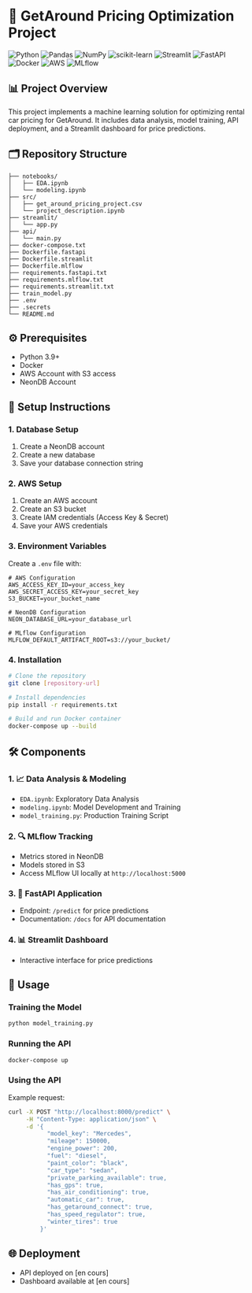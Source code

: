 # 🚗 GetAround Pricing Optimization Project

![Python](https://img.shields.io/badge/python-3670A0?style=for-the-badge&logo=python&logoColor=ffdd54)
![Pandas](https://img.shields.io/badge/pandas-%23150458.svg?style=for-the-badge&logo=pandas&logoColor=white)
![NumPy](https://img.shields.io/badge/numpy-%23013243.svg?style=for-the-badge&logo=numpy&logoColor=white)
![scikit-learn](https://img.shields.io/badge/scikit--learn-%23F7931E.svg?style=for-the-badge&logo=scikit-learn&logoColor=white)
![Streamlit](https://img.shields.io/badge/Streamlit-FF4B4B?style=for-the-badge&logo=Streamlit&logoColor=white)
![FastAPI](https://img.shields.io/badge/FastAPI-005571?style=for-the-badge&logo=fastapi)
![Docker](https://img.shields.io/badge/docker-%230db7ed.svg?style=for-the-badge&logo=docker&logoColor=white)
![AWS](https://img.shields.io/badge/AWS-%23FF9900.svg?style=for-the-badge&logo=amazon-aws&logoColor=white)
![MLflow](https://img.shields.io/badge/MLflow-blue?style=for-the-badge&logo=mlflow&logoColor=white)

## 📊 Project Overview
This project implements a machine learning solution for optimizing rental car pricing for GetAround. It includes data analysis, model training, API deployment, and a Streamlit dashboard for price predictions.

## 🗂️ Repository Structure
```
├── notebooks/
│   ├── EDA.ipynb
│   └── modeling.ipynb
├── src/
│   ├── get_around_pricing_project.csv
│   └── project_description.ipynb
├── streamlit/
│   └── app.py
├── api/
│   └── main.py
├── docker-compose.txt
├── Dockerfile.fastapi
├── Dockerfile.streamlit
├── Dockerfile.mlflow
├── requirements.fastapi.txt
├── requirements.mlflow.txt
├── requirements.streamlit.txt
├── train_model.py
├── .env
├── .secrets
└── README.md
```

## ⚙️ Prerequisites
- Python 3.9+
- Docker
- AWS Account with S3 access
- NeonDB Account

## 🚀 Setup Instructions

### 1. Database Setup
1. Create a NeonDB account
2. Create a new database
3. Save your database connection string

### 2. AWS Setup
1. Create an AWS account
2. Create an S3 bucket
3. Create IAM credentials (Access Key & Secret)
4. Save your AWS credentials

### 3. Environment Variables
Create a `.env` file with:
```
# AWS Configuration
AWS_ACCESS_KEY_ID=your_access_key
AWS_SECRET_ACCESS_KEY=your_secret_key
S3_BUCKET=your_bucket_name

# NeonDB Configuration
NEON_DATABASE_URL=your_database_url

# MLflow Configuration
MLFLOW_DEFAULT_ARTIFACT_ROOT=s3://your_bucket/
```

### 4. Installation
```bash
# Clone the repository
git clone [repository-url]

# Install dependencies
pip install -r requirements.txt

# Build and run Docker container
docker-compose up --build
```

## 🛠️ Components

### 1. 📈 Data Analysis & Modeling
- `EDA.ipynb`: Exploratory Data Analysis
- `modeling.ipynb`: Model Development and Training
- `model_training.py`: Production Training Script

### 2. 🔍 MLflow Tracking
- Metrics stored in NeonDB
- Models stored in S3
- Access MLflow UI locally at `http://localhost:5000`

### 3. 🚀 FastAPI Application
- Endpoint: `/predict` for price predictions
- Documentation: `/docs` for API documentation

### 4. 📊 Streamlit Dashboard
- Interactive interface for price predictions

## 📝 Usage

### Training the Model
```bash
python model_training.py
```

### Running the API
```bash
docker-compose up
```

### Using the API
Example request:
```bash
curl -X POST "http://localhost:8000/predict" \
     -H "Content-Type: application/json" \
     -d '{
           "model_key": "Mercedes",
           "mileage": 150000,
           "engine_power": 200,
           "fuel": "diesel",
           "paint_color": "black",
           "car_type": "sedan",
           "private_parking_available": true,
           "has_gps": true,
           "has_air_conditioning": true,
           "automatic_car": true,
           "has_getaround_connect": true,
           "has_speed_regulator": true,
           "winter_tires": true
         }'
```

## 🌐 Deployment
- API deployed on [en cours]
- Dashboard available at [en cours]

